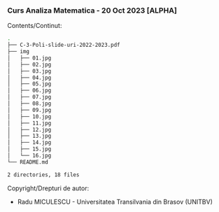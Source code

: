 ### Curs Analiza Matematica - 20 Oct 2023 [ALPHA]

Contents/Continut: 

```sh
.
├── C-3-Poli-slide-uri-2022-2023.pdf
├── img
│   ├── 01.jpg
│   ├── 02.jpg
│   ├── 03.jpg
│   ├── 04.jpg
│   ├── 05.jpg
│   ├── 06.jpg
│   ├── 07.jpg
│   ├── 08.jpg
│   ├── 09.jpg
│   ├── 10.jpg
│   ├── 11.jpg
│   ├── 12.jpg
│   ├── 13.jpg
│   ├── 14.jpg
│   ├── 15.jpg
│   └── 16.jpg
└── README.md

2 directories, 18 files
```

Copyright/Drepturi de autor:
* Radu MICULESCU - Universitatea Transilvania din Brasov (UNITBV)
